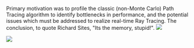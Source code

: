 Primary motivation was to profile the classic (non-Monte Carlo) Path Tracing algorithm to identify bottlenecks in performance, and the potential issues which must be addressed to realize real-time Ray Tracing.
The conclusion, to quote Richard Sites, "Its the memory, stupid!".
![](../../blob/master/overview.jpg)

![](../../blob/master/instructionsCalled.jpg)
